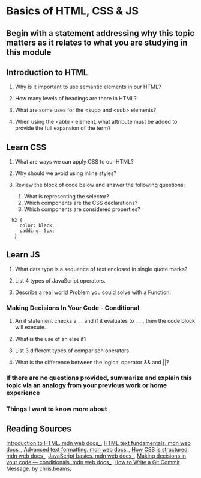 # Basics of HTML, CSS & JS

## Begin with a statement addressing why this topic matters as it relates to what you are studying in this module

## Introduction to HTML

1. Why is it important to use semantic elements in our HTML?

2. How many levels of headings are there in HTML?

3. What are some uses for the \<sup> and \<sub> elements?

4. When using the \<abbr> element, what attribute must be added to provide the full expansion of the term?

## Learn CSS

1. What are ways we can apply CSS to our HTML?

2. Why should we avoid using inline styles?

3. Review the block of code below and answer the following questions:
    1. What is representing the selector?
    2. Which components are the CSS declarations?
    3. Which components are considered properties?

```
  h2 { 
     color: black; 
     padding: 5px;  
   }
```

## Learn JS

1. What data type is a sequence of text enclosed in single quote marks?

2. List 4 types of JavaScript operators.

3. Describe a real world Problem you could solve with a Function.

### Making Decisions In Your Code - Conditional

1. An if statement checks a __ and if it evaluates to ___, then the code block will execute.

2. What is the use of an else if?

3. List 3 different types of comparison operators.

4. What is the difference between the logical operator && and ||?

### If there are no questions provided, summarize and explain this topic via an analogy from your previous work or home experience

### Things I want to know more about

## Reading Sources

[Introduction to HTML. mdn web docs_](https://developer.mozilla.org/en-US/docs/Learn/HTML/Introduction_to_HTML),
[HTML text fundamentals. mdn web docs_](https://developer.mozilla.org/en-US/docs/Learn/HTML/Introduction_to_HTML/HTML_text_fundamentals),
[Advanced text formatting. mdn web docs_](https://developer.mozilla.org/en-US/docs/Learn/HTML/Introduction_to_HTML/Advanced_text_formatting),
[How CSS is structured. mdn web docs_](https://developer.mozilla.org/en-US/docs/Learn/CSS/First_steps/How_CSS_is_structured),
[JavaScript basics. mdn web docs_](https://developer.mozilla.org/en-US/docs/Learn/Getting_started_with_the_web/JavaScript_basics),
[Making decisions in your code — conditionals. mdn web docs_](https://developer.mozilla.org/en-US/docs/Learn/JavaScript/Building_blocks/conditionals),
[How to Write a Git Commit Message. by chris.beams](https://cbea.ms/git-commit/),
